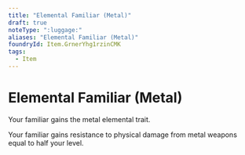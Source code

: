 ```yaml
---
title: "Elemental Familiar (Metal)"
draft: true
noteType: ":luggage:"
aliases: "Elemental Familiar (Metal)"
foundryId: Item.GrnerYhg1rzinCMK
tags:
  - Item
---
```


# Elemental Familiar (Metal)

Your familiar gains the metal elemental trait.

Your familiar gains resistance to physical damage from metal weapons equal to half your level.
